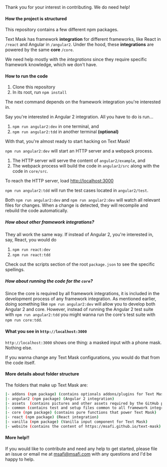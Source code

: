 Thank you for your interest in contributing. We do need help!

#### How the project is structured

This repository contains a few different npm packages.

Text Mask has framework **integration** for different frameworks, like React in `/react`
and Angular in `/angular2`. Under the hood, these **integrations** are powered by the
same **core** `/core`.

We need help mostly with the *integrations* since they require specific framework knowledge, which
we don't have.

#### How to run the code

1. Clone this repository
1. In its root, run `npm install`

The next command depends on the framework integration you're interested in.

Say you're interested in Angular 2 integration. All you have to do is run...

1. `npm run angular2:dev` in one terminal, and
1. `npm run angular2:tdd` in another terminal **(optional)**

With that, you're almost ready to start hacking on Text Mask!

`npm run angular2:dev` will start an HTTP server and a webpack process.

1. The HTTP server will serve the content of `angular2/example`, and
1. The webpack process will build the code in `angular2/src` along with the code in `core/src`.

To reach the HTTP server, load [http://localhost:3000](http://localhost:3000)

`npm run angular2:tdd` will run the test cases located in `angular2/test`.

Both `npm run angular2:dev` and `npm run angular2:dev` will watch all relevant files for changes.
When a change is detected, they will recompile and rebuild the code automatically.

##### How about other framework integrations?

They all work the same way. If instead of Angular 2, you're interested in, say, React, you would do

1. `npm run react:dev`
1. `npm run react:tdd`

Check out the scripts section of the root `package.json` to see the specific spellings.

##### How about running the code for the `core`?

Since the core is required by all framework integrations, it is included in the development
process of any framework integration. As mentioned earlier, doing something like
`npm run angular2:dev` will allow you to develop both Angular 2 and core. However, instead of running
the Angular 2 test suite with `npm run angular2:tdd` you might wanna run the core's test suite with
`npm run core:tdd`.

#### What you see in `http://localhost:3000`

`http://localhost:3000` shows one thing: a masked input with a phone mask. Nothing else.

If you wanna change any Text Mask configurations, you would do that from the code itself.

#### More details about folder structure

The folders that make up Text Mask are:

```bash
|- addons (npm package) (contains optionals addons/plugins for Text Mask)
|- angular2 (npm package) (Angular 2 integration)
|- assets  (contains pictures and other assets required by the GitHub project)
|- common (contains test and setup files common to all framework integrations)
|- core (npm package) (contains pure functions that power Text Mask)
|- react (npm package) (React integration)
|- vanilla (npm package) (Vanilla input component for Text Mask)
|- website (contains the content of https://msafi.github.io/text-mask)
```


#### More help!!

If you would like to contribute and need any help to get started, please file an issue or
email me at msafi@msafi.com with any questions and I'd be happy to help.
